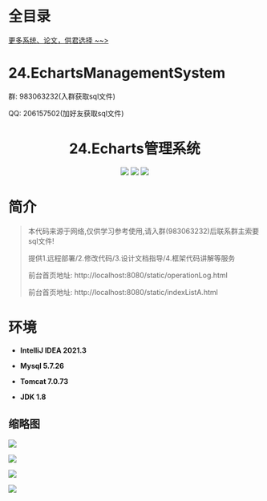# 全目录

[更多系统、论文，供君选择 ~~>](https://www.yuque.com/wisebit/blog)

# 24.EchartsManagementSystem

<p>群: 983063232(入群获取sql文件)</p>
<p>QQ: 206157502(加好友获取sql文件)</p>

<p><h1 align="center">24.Echarts管理系统</h1></p>


<p align="center">
	<img src="https://img.shields.io/badge/jdk-1.8-orange.svg"/>
    <img src="https://img.shields.io/badge/springboot-1.8-lightgrey.svg"/>
    <img src="https://img.shields.io/badge/html-3.x-blue.svg"/>
</p>

# 简介

> 本代码来源于网络,仅供学习参考使用,请入群(983063232)后联系群主索要sql文件!
>
> 提供1.远程部署/2.修改代码/3.设计文档指导/4.框架代码讲解等服务
>
> 前台首页地址: http://localhost:8080/static/operationLog.html
>
> 前台首页地址: http://localhost:8080/static/indexListA.html
>

# 环境

- <b>IntelliJ IDEA 2021.3</b>

- <b>Mysql 5.7.26</b>

- <b>Tomcat 7.0.73</b>

- <b>JDK 1.8</b>




## 缩略图


![](https://bitwise.oss-cn-heyuan.aliyuncs.com/2024/9/10/039ff585-05d8-4be6-a17f-2be7ff8347b4.png)

![](https://bitwise.oss-cn-heyuan.aliyuncs.com/2024/9/10/ad92bf50-1cc3-493c-9b2d-8a2280767781.png)

![](https://bitwise.oss-cn-heyuan.aliyuncs.com/2024/9/10/2bfe09c4-d005-445c-8a3f-8e019fdc935f.png)

![](https://bitwise.oss-cn-heyuan.aliyuncs.com/2024/9/10/f1c66bc6-d780-4e11-9b84-3515e9d62490.png)





